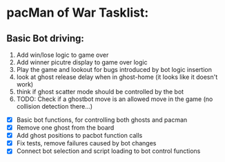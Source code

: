 # pacMan of War Tasklist:

## Basic Bot driving:
1. Add win/lose logic to game over
2. Add winner picutre display to game over logic
3. Play the game and lookout for bugs introduced by bot logic insertion
4. look at ghost release delay when in ghost-home (it looks like it doesn't work)
5. think if ghost scatter mode should be controlled by the bot
6. TODO: Check if a ghostbot move is an allowed move in the game (no collision detection there...)
- [X] Basic bot functions, for controlling both ghosts and pacman
- [X] Remove one ghost from the board
- [X] Add ghost positions to pacbot function calls
- [X] Fix tests, remove failures caused by bot changes
- [X] Connect bot selection and script loading to bot control functions